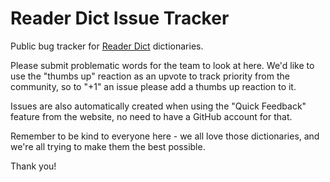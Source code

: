 # Reader Dict Issue Tracker

Public bug tracker for [Reader Dict](https://www.reader-dict.com) dictionaries.

Please submit problematic words for the team to look at here. We'd like to use the "thumbs up" reaction as an upvote to track priority from the community, so to "+1" an issue please add a thumbs up reaction to it.

Issues are also automatically created when using the "Quick Feedback" feature from the website, no need to have a GitHub account for that.

Remember to be kind to everyone here - we all love those dictionaries, and we're all trying to make them the best possible.

Thank you!
